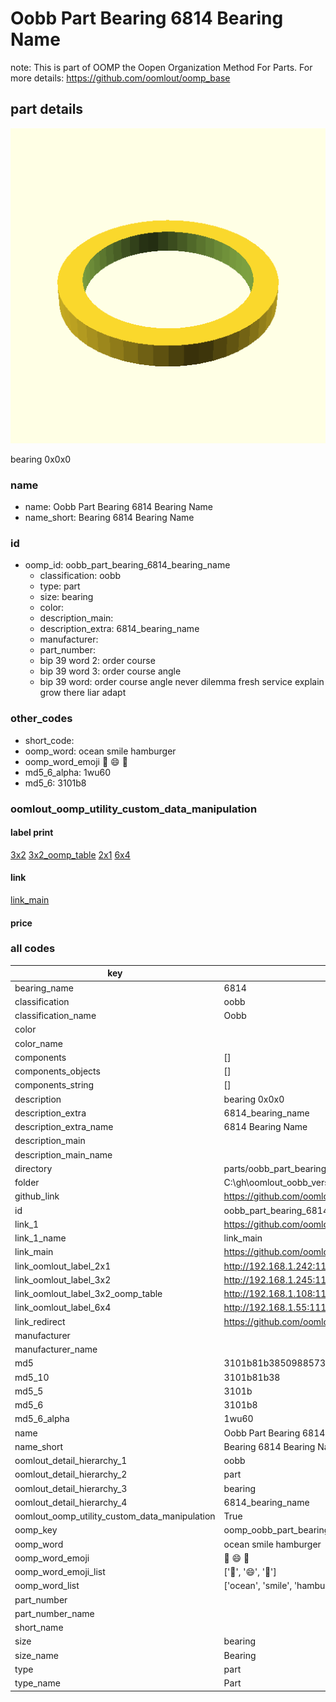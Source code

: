 # Oobb Part Bearing 6814 Bearing Name  

note: This is part of OOMP the Oopen Organization Method For Parts. For more details: https://github.com/oomlout/oomp_base

##  part details
  

[![](3dpr.png)](3dpr.png)

bearing 0x0x0



### name
* name: Oobb Part Bearing 6814 Bearing Name
* name_short: Bearing 6814 Bearing Name
### id
* oomp_id: oobb_part_bearing_6814_bearing_name
  * classification: oobb
  * type: part
  * size: bearing
  * color: 
  * description_main: 
  * description_extra: 6814_bearing_name
  * manufacturer: 
  * part_number: 
  * bip 39 word 2: order course
  * bip 39 word 3: order course angle
  * bip 39 word: order course angle never dilemma fresh service explain grow there liar adapt

### other_codes
* short_code: 
* oomp_word: ocean smile hamburger
* oomp_word_emoji :ocean: :smile: :hamburger:
* md5_6_alpha: 1wu60
* md5_6: 3101b8






### oomlout_oomp_utility_custom_data_manipulation
#### label print
[3x2](http://192.168.1.245:1112/?label=oomp%201wu60)
[3x2_oomp_table](http://192.168.1.108:1112/?label=oomp%201wu60)
[2x1](http://192.168.1.242:1112/?label=oomp%201wu60)
[6x4](http://192.168.1.55:1112/?label=oomp%201wu60)    

#### link

[link_main](https://github.com/oomlout/oomlout_oobb_version_4_generated_parts/tree/main/navigation_oomp/oobb/part/bearing//6814_bearing_name/part)                              

#### price







### all codes 
| key | value |  
| --- | --- |  
| bearing_name | 6814 |  
| classification | oobb |  
| classification_name | Oobb |  
| color |  |  
| color_name |  |  
| components | [] |  
| components_objects | [] |  
| components_string | [] |  
| description | bearing 0x0x0 |  
| description_extra | 6814_bearing_name |  
| description_extra_name | 6814 Bearing Name |  
| description_main |  |  
| description_main_name |  |  
| directory | parts/oobb_part_bearing_6814_bearing_name |  
| folder | C:\gh\oomlout_oobb_version_4_generated_parts\parts\oobb_part_bearing_6814_bearing_name |  
| github_link | https://github.com/oomlout/oomlout_oomp_part_src/tree/main/parts/oobb_part_bearing_6814_bearing_name |  
| id | oobb_part_bearing_6814_bearing_name |  
| link_1 | https://github.com/oomlout/oomlout_oobb_version_4_generated_parts/tree/main/navigation_oomp/oobb/part/bearing//6814_bearing_name/part |  
| link_1_name | link_main |  
| link_main | https://github.com/oomlout/oomlout_oobb_version_4_generated_parts/tree/main/navigation_oomp/oobb/part/bearing//6814_bearing_name/part |  
| link_oomlout_label_2x1 | http://192.168.1.242:1112/?label=oomp%201wu60 |  
| link_oomlout_label_3x2 | http://192.168.1.245:1112/?label=oomp%201wu60 |  
| link_oomlout_label_3x2_oomp_table | http://192.168.1.108:1112/?label=oomp%201wu60 |  
| link_oomlout_label_6x4 | http://192.168.1.55:1112/?label=oomp%201wu60 |  
| link_redirect | https://github.com/oomlout/oomlout_oobb_version_4_generated_parts/tree/main/parts/hardware_bearing_6814 |  
| manufacturer |  |  
| manufacturer_name |  |  
| md5 | 3101b81b38509885731f1950118c54e1 |  
| md5_10 | 3101b81b38 |  
| md5_5 | 3101b |  
| md5_6 | 3101b8 |  
| md5_6_alpha | 1wu60 |  
| name | Oobb Part Bearing 6814 Bearing Name |  
| name_short | Bearing 6814 Bearing Name |  
| oomlout_detail_hierarchy_1 | oobb |  
| oomlout_detail_hierarchy_2 | part |  
| oomlout_detail_hierarchy_3 | bearing |  
| oomlout_detail_hierarchy_4 | 6814_bearing_name |  
| oomlout_oomp_utility_custom_data_manipulation | True |  
| oomp_key | oomp_oobb_part_bearing_6814_bearing_name |  
| oomp_word | ocean smile hamburger |  
| oomp_word_emoji | :ocean: :smile: :hamburger: |  
| oomp_word_emoji_list | [':ocean:', ':smile:', ':hamburger:'] |  
| oomp_word_list | ['ocean', 'smile', 'hamburger'] |  
| part_number |  |  
| part_number_name |  |  
| short_name |  |  
| size | bearing |  
| size_name | Bearing |  
| type | part |  
| type_name | Part |  
